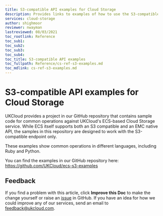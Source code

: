 ```yaml
---
title: S3-compatible API examples for Cloud Storage
description: Provides links to examples of how to use the S3-compatible API with UKCloud’s Cloud Storage service
services: cloud-storage
author: shighmoor
reviewer: nwayman
lastreviewed: 08/03/2021
toc_rootlink: Reference
toc_sub1: 
toc_sub2:
toc_sub3:
toc_sub4:
toc_title: S3-compatible API examples
toc_fullpath: Reference/cs-ref-s3-examples.md
toc_mdlink: cs-ref-s3-examples.md
---
```


# S3-compatible API examples for Cloud Storage

UKCloud provides a project in our GitHub repository that contains sample code for common operations against UKCloud's ECS-based Cloud Storage service. While ECS itself supports both an S3 compatible and an EMC native API, the samples in this repository are designed to work with the S3-compatible endpoint only.

These examples show common operations in different languages, including Ruby and Python.

You can find the examples in our GitHub repository here: <https://github.com/UKCloud/ecs-s3-examples>

## Feedback

If you find a problem with this article, click **Improve this Doc** to make the change yourself or raise an [issue](https://github.com/UKCloud/documentation/issues) in GitHub. If you have an idea for how we could improve any of our services, send an email to <feedback@ukcloud.com>.
